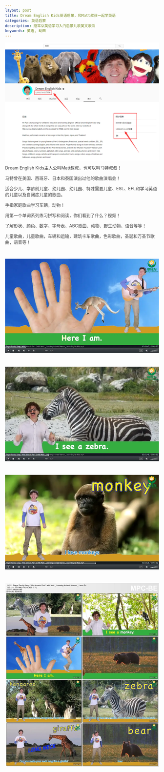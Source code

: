 ```yaml
---
layout: post
title: Dream English Kids英语启蒙，和Matt叔叔一起学英语
categories: 英语启蒙
description: 磨耳朵英语学习入门启蒙儿歌英文歌曲
keywords: 英语, 动画
---
```


<div class="image-package" style="margin:0px;text-align:center;font-size:0px;color:#404040;font-family:-apple-system, BlinkMacSystemFont, &quot;background-color:#FFFFFF;">
	<div class="image-container" style="background-color:transparent;margin:0px auto;">
		<div class="image-container-fill">
		</div>
		<div class="image-view">
			<img class="" src="/public/33280-ca26a17cc7ae0308.webp" style="width:auto;height:auto;" /> 
		</div>
	</div>
</div>
<p style="color:#404040;font-family:-apple-system, BlinkMacSystemFont, &quot;font-size:16px;background-color:#FFFFFF;">
	Dream English Kids主人公叫Matt叔叔，也可以叫马特叔叔！
</p>
<p style="color:#404040;font-family:-apple-system, BlinkMacSystemFont, &quot;font-size:16px;background-color:#FFFFFF;">
	马特曾在美国、西班牙、日本和泰国演出过他的歌曲演唱会！
</p>
<p style="color:#404040;font-family:-apple-system, BlinkMacSystemFont, &quot;font-size:16px;background-color:#FFFFFF;">
	适合少儿、学龄前儿童、幼儿园、幼儿园、特殊需要儿童、ESL、EFL和学习英语的儿童以及自闭症儿童的歌曲。
</p>
<p style="color:#404040;font-family:-apple-system, BlinkMacSystemFont, &quot;font-size:16px;background-color:#FFFFFF;">
	手指家庭歌曲学习车辆，动物！
</p>
<p style="color:#404040;font-family:-apple-system, BlinkMacSystemFont, &quot;font-size:16px;background-color:#FFFFFF;">
	用第一个单词系列练习拼写和阅读，你们看到了什么？视频！
</p>
<p style="color:#404040;font-family:-apple-system, BlinkMacSystemFont, &quot;font-size:16px;background-color:#FFFFFF;">
	了解形状、颜色、数字、字母表、ABC歌曲、动物、野生动物、语音等等！
</p>
<p style="color:#404040;font-family:-apple-system, BlinkMacSystemFont, &quot;font-size:16px;background-color:#FFFFFF;">
	儿童歌曲，儿童歌曲，车辆和运输，建筑卡车歌曲，色彩歌曲，圣诞和万圣节歌曲，语音等！
</p>

<p style="color:#404040;font-family:-apple-system, BlinkMacSystemFont, &quot;font-size:16px;background-color:#FFFFFF;">
	<br />
</p>
<div class="image-package" style="margin:0px;text-align:center;font-size:0px;color:#404040;font-family:-apple-system, BlinkMacSystemFont, &quot;background-color:#FFFFFF;">
	<div class="image-container" style="background-color:transparent;margin:0px auto;">
		<div class="image-container-fill">
		</div>
		<div class="image-view">
			<img class="" src="/public/33280-ac41d085b4e8e476.webp" style="width:auto;height:auto;" /> 
		</div>
	</div>
</div>
<p style="color:#404040;font-family:-apple-system, BlinkMacSystemFont, &quot;font-size:16px;background-color:#FFFFFF;">
	<br />
</p>
<div class="image-package" style="margin:0px;text-align:center;font-size:0px;color:#404040;font-family:-apple-system, BlinkMacSystemFont, &quot;background-color:#FFFFFF;">
	<div class="image-container" style="background-color:transparent;margin:0px auto;">
		<div class="image-container-fill">
		</div>
		<div class="image-view">
			<img class="" src="/public/33280-00a7b6e6e81c140f.webp" style="width:auto;height:auto;" /> 
		</div>
	</div>
</div>
<p style="color:#404040;font-family:-apple-system, BlinkMacSystemFont, &quot;font-size:16px;background-color:#FFFFFF;">
	<br />
</p>
<div class="image-package" style="margin:0px;text-align:center;font-size:0px;color:#404040;font-family:-apple-system, BlinkMacSystemFont, &quot;background-color:#FFFFFF;">
	<div class="image-container" style="background-color:transparent;margin:0px auto;">
		<div class="image-container-fill">
		</div>
		<div class="image-view">
			<img class="" src="/public/33280-8f357f125e72c47c.webp" style="width:auto;height:auto;" /> 
		</div>
	</div>
</div>
<p style="color:#404040;font-family:-apple-system, BlinkMacSystemFont, &quot;font-size:16px;background-color:#FFFFFF;">
	<br />
</p>
<div class="image-package" style="margin:0px;text-align:center;font-size:0px;color:#404040;font-family:-apple-system, BlinkMacSystemFont, &quot;background-color:#FFFFFF;">
	<div class="image-container" style="background-color:transparent;margin:0px auto;">
		<div class="image-container-fill">
		</div>
		<div class="image-view">
			<img class="" src="/public/33280-52492101ce64bf3a.webp" style="width:auto;height:auto;" />
		</div>
	</div>
</div>


